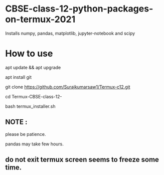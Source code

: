 # CBSE-class-12-python-packages-on-termux-2021
Installs numpy, pandas, matplotlib, jupyter-notebook and scipy

# How to use
apt update && apt upgrade

apt install git

git clone https://github.com/Surajkumarsaw1/Termux-c12.git

cd Termux-CBSE-class-12-

bash termux_installer.sh

## NOTE :
please be patience.

pandas may take few hours.

## do not exit termux screen seems to freeze some time.
